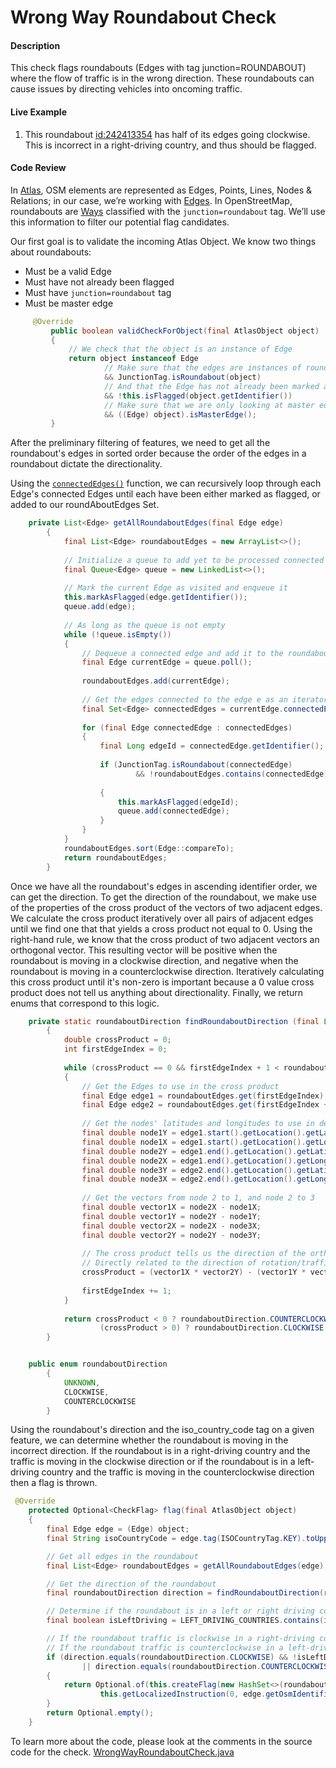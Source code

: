 # Wrong Way Roundabout Check

#### Description
This check flags roundabouts (Edges with tag junction=ROUNDABOUT) where the flow of traffic is in 
the wrong direction. These roundabouts can cause issues by directing vehicles into oncoming traffic.

#### Live Example
1) This roundabout [id:242413354](https://www.openstreetmap.org/way/242413354) has half of its
edges going clockwise. This is incorrect in a right-driving country, and thus should be flagged.

#### Code Review

In [Atlas](https://github.com/osmlab/atlas), OSM elements are represented as Edges, Points, Lines, 
Nodes & Relations; in our case, we’re working with [Edges](https://github.com/osmlab/atlas/blob/dev/src/main/java/org/openstreetmap/atlas/geography/atlas/items/Edge.java).
In OpenStreetMap, roundabouts are [Ways](https://wiki.openstreetmap.org/wiki/Way) classified with
the `junction=roundabout` tag. We’ll use this information to filter our potential flag candidates.

Our first goal is to validate the incoming Atlas Object. We know two things about roundabouts:
* Must be a valid Edge
* Must have not already been flagged
* Must have `junction=roundabout` tag
* Must be master edge

```java
     @Override
         public boolean validCheckForObject(final AtlasObject object)
         {
             // We check that the object is an instance of Edge
             return object instanceof Edge
                     // Make sure that the edges are instances of roundabout
                     && JunctionTag.isRoundabout(object)
                     // And that the Edge has not already been marked as flagged
                     && !this.isFlagged(object.getIdentifier())
                     // Make sure that we are only looking at master edges
                     && ((Edge) object).isMasterEdge();
         }
```

After the preliminary filtering of features, we need to get all the roundabout's edges in sorted
order because the order of the edges in a roundabout dictate the directionality.

Using the [`connectedEdges()`](https://github.com/osmlab/atlas/blob/dev/src/main/java/org/openstreetmap/atlas/geography/atlas/items/Edge.java#L55)
function, we can recursively loop through each Edge's connected Edges until each have been either 
marked as flagged, or added to our roundAboutEdges Set.

```java
    private List<Edge> getAllRoundaboutEdges(final Edge edge)
        {
            final List<Edge> roundaboutEdges = new ArrayList<>();
    
            // Initialize a queue to add yet to be processed connected edges to
            final Queue<Edge> queue = new LinkedList<>();
    
            // Mark the current Edge as visited and enqueue it
            this.markAsFlagged(edge.getIdentifier());
            queue.add(edge);
    
            // As long as the queue is not empty
            while (!queue.isEmpty())
            {
                // Dequeue a connected edge and add it to the roundaboutEdges
                final Edge currentEdge = queue.poll();
    
                roundaboutEdges.add(currentEdge);
    
                // Get the edges connected to the edge e as an iterator
                final Set<Edge> connectedEdges = currentEdge.connectedEdges();
    
                for (final Edge connectedEdge : connectedEdges)
                {
                    final Long edgeId = connectedEdge.getIdentifier();
    
                    if (JunctionTag.isRoundabout(connectedEdge)
                            && !roundaboutEdges.contains(connectedEdge))
    
                    {
                        this.markAsFlagged(edgeId);
                        queue.add(connectedEdge);
                    }
                }
            }
            roundaboutEdges.sort(Edge::compareTo);
            return roundaboutEdges;
        }
```

Once we have all the roundabout's edges in ascending identifier order, we can get the direction. To
get the direction of the roundabout, we make use of the properties of the cross product of the
vectors of two adjacent edges. We calculate the cross product iteratively over all pairs of
adjacent edges until we find one that that yields a cross product not equal to 0. Using the 
right-hand rule, we know that the cross product of two adjacent vectors an orthogonal vector. This
resulting vector will be positive when the roundabout is moving in a clockwise direction, and 
negative when the roundabout is moving in a counterclockwise direction. Iteratively calculating this
cross product until it's non-zero is important because a 0 value cross product does not tell us anything
about directionality. Finally, we return enums that correspond to this logic.

```java
    private static roundaboutDirection findRoundaboutDirection (final List<Edge> roundaboutEdges)
        {
            double crossProduct = 0;
            int firstEdgeIndex = 0;
    
            while (crossProduct == 0 && firstEdgeIndex + 1 < roundaboutEdges.size())
            {
                // Get the Edges to use in the cross product
                final Edge edge1 = roundaboutEdges.get(firstEdgeIndex);
                final Edge edge2 = roundaboutEdges.get(firstEdgeIndex + 1);
    
                // Get the nodes' latitudes and longitudes to use in deriving the vectors
                final double node1Y = edge1.start().getLocation().getLatitude().asDegrees();
                final double node1X = edge1.start().getLocation().getLongitude().asDegrees();
                final double node2Y = edge1.end().getLocation().getLatitude().asDegrees();
                final double node2X = edge1.end().getLocation().getLongitude().asDegrees();
                final double node3Y = edge2.end().getLocation().getLatitude().asDegrees();
                final double node3X = edge2.end().getLocation().getLongitude().asDegrees();
    
                // Get the vectors from node 2 to 1, and node 2 to 3
                final double vector1X = node2X - node1X;
                final double vector1Y = node2Y - node1Y;
                final double vector2X = node2X - node3X;
                final double vector2Y = node2Y - node3Y;
    
                // The cross product tells us the direction of the orthogonal vector, which is
                // Directly related to the direction of rotation/traffic
                crossProduct = (vector1X * vector2Y) - (vector1Y * vector2X);
    
                firstEdgeIndex += 1;
            }
    
            return crossProduct < 0 ? roundaboutDirection.COUNTERCLOCKWISE :
                    (crossProduct > 0) ? roundaboutDirection.CLOCKWISE : roundaboutDirection.UNKNOWN;
        }
```
```java

    public enum roundaboutDirection
        {
            UNKNOWN,
            CLOCKWISE,
            COUNTERCLOCKWISE
        }

```

Using the roundabout's direction and the iso_country_code tag on a given feature, we can determine
whether the roundabout is moving in the incorrect direction. If the roundabout is in a right-driving
country and the traffic is moving in the clockwise direction or if the roundabout is in a left-driving
country and the traffic is moving in the counterclockwise direction then a flag is thrown.

```java
 @Override
    protected Optional<CheckFlag> flag(final AtlasObject object)
    {
        final Edge edge = (Edge) object;
        final String isoCountryCode = edge.tag(ISOCountryTag.KEY).toUpperCase();

        // Get all edges in the roundabout
        final List<Edge> roundaboutEdges = getAllRoundaboutEdges(edge);

        // Get the direction of the roundabout
        final roundaboutDirection direction = findRoundaboutDirection(roundaboutEdges);

        // Determine if the roundabout is in a left or right driving country
        final boolean isLeftDriving = LEFT_DRIVING_COUNTRIES.contains(isoCountryCode);

        // If the roundabout traffic is clockwise in a right-driving country, or
        // If the roundabout traffic is counterclockwise in a left-driving country
        if (direction.equals(roundaboutDirection.CLOCKWISE) && !isLeftDriving
                || direction.equals(roundaboutDirection.COUNTERCLOCKWISE) && isLeftDriving)
        {
            return Optional.of(this.createFlag(new HashSet<>(roundaboutEdges),
                    this.getLocalizedInstruction(0, edge.getOsmIdentifier())));
        }
        return Optional.empty();
    }

```

To learn more about the code, please look at the comments in the source code for the check.
[WrongWayRoundaboutCheck.java](../../src/main/java/org/openstreetmap/atlas/checks/validation/linear/edges/WrongWayRoundaboutCheck.java)